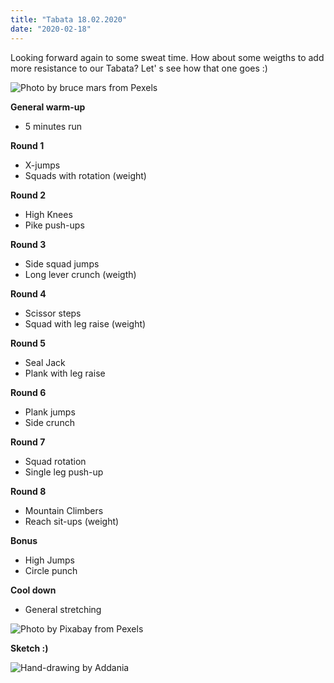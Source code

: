 ```yaml
---
title: "Tabata 18.02.2020"
date: "2020-02-18"
---
```


Looking forward again to some sweat time. How about some weigths to add more resistance to our Tabata? Let' s see how that one goes :)

![](https://i.imgur.com/fv0i0lS.jpg "Photo by bruce mars from Pexels")

**General warm-up**
- 5 minutes run

**Round 1**
- X-jumps
- Squads with rotation (weight)

**Round 2**
- High Knees
- Pike push-ups

**Round 3**
- Side squad jumps
- Long lever crunch (weigth)

**Round 4**
- Scissor steps
- Squad with leg raise (weight)

**Round 5**
- Seal Jack
- Plank with leg raise

**Round 6**
- Plank jumps
- Side crunch

**Round 7**
- Squad rotation
- Single leg push-up

**Round 8**
- Mountain Climbers
- Reach sit-ups (weight)

**Bonus**
- High Jumps
- Circle punch

**Cool down**
- General stretching


![](https://i.imgur.com/ImF7K9t.jpg "Photo by Pixabay from Pexels")

**Sketch :)**

![](https://i.imgur.com/6DIql1A.jpg "Hand-drawing by Addania")
